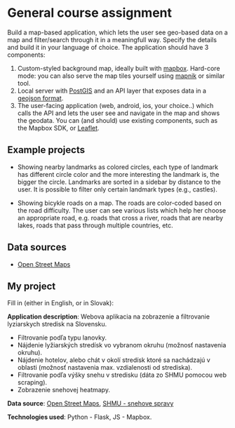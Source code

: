 # General course assignment

Build a map-based application, which lets the user see geo-based data on a map and filter/search through it in a meaningfull way. Specify the details and build it in your language of choice. The application should have 3 components:

1. Custom-styled background map, ideally built with [mapbox](http://mapbox.com). Hard-core mode: you can also serve the map tiles yourself using [mapnik](http://mapnik.org/) or similar tool.
2. Local server with [PostGIS](http://postgis.net/) and an API layer that exposes data in a [geojson format](http://geojson.org/).
3. The user-facing application (web, android, ios, your choice..) which calls the API and lets the user see and navigate in the map and shows the geodata. You can (and should) use existing components, such as the Mapbox SDK, or [Leaflet](http://leafletjs.com/).

## Example projects

- Showing nearby landmarks as colored circles, each type of landmark has different circle color and the more interesting the landmark is, the bigger the circle. Landmarks are sorted in a sidebar by distance to the user. It is possible to filter only certain landmark types (e.g., castles).

- Showing bicykle roads on a map. The roads are color-coded based on the road difficulty. The user can see various lists which help her choose an appropriate road, e.g. roads that cross a river, roads that are nearby lakes, roads that pass through multiple countries, etc.

## Data sources

- [Open Street Maps](https://www.openstreetmap.org/)

## My project

Fill in (either in English, or in Slovak):

**Application description**: Webova aplikacia na zobrazenie a filtrovanie lyziarskych stredisk na Slovensku.
* Filtrovanie podľa typu lanovky.
* Nájdenie lyžiarských stredísk vo vybranom okruhu (možnosť nastavenia okruhu).
* Nájdenie hotelov, alebo chát v okolí stredísk ktoré sa nachádzajú v oblasti (možnosť nastavenia max. vzdialenosti od strediska).
* Filtrovanie podľa výšky snehu v stredisku (dáta zo SHMU pomocou web scraping).
* Zobrazenie snehovej heatmapy.

**Data source**: [Open Street Maps](https://www.openstreetmap.org/), [SHMU - snehove spravy](http://www.shmu.sk/sk/?page=68)

**Technologies used**: Python - Flask, JS - Mapbox.
